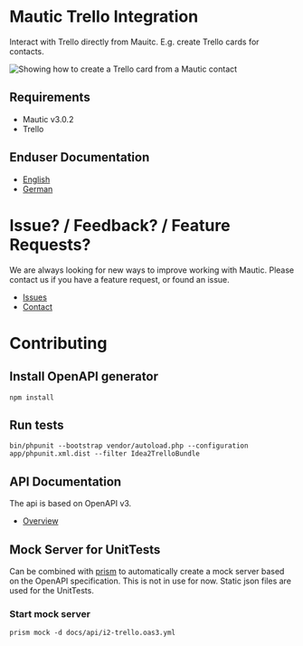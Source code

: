 # Mautic Trello Integration

Interact with Trello directly from Mauitc. E.g. create Trello cards for contacts.

![Showing how to create a Trello card from a Mautic contact](https://www.idea2.ch/wp-content/uploads/2020/09/Create-Trello-card-from-Mautic-contact-optimized-c20.gif)

## Requirements

- Mautic v3.0.2
- Trello

## Enduser Documentation

- [English](docs/enduser/docs.en.md)
- [German](docs/enduser/docs.de.md)

# Issue? / Feedback? / Feature Requests?

We are always looking for new ways to improve working with Mautic. Please contact us if you have a feature request, or found an issue.

- [Issues](https://github.com/adiwegs/mautic-trello/issues)
- [Contact](https://www.idea2.ch/en/contact/)

# Contributing

## Install OpenAPI generator

```
npm install
```

## Run tests

```
bin/phpunit --bootstrap vendor/autoload.php --configuration app/phpunit.xml.dist --filter Idea2TrelloBundle
```

## API Documentation

The api is based on OpenAPI v3.

- [Overview](Openapi/README.md)

## Mock Server for UnitTests

Can be combined with [prism](https://github.com/stoplightio/prism) to automatically create a mock server based on the OpenAPI specification. This is not in use for now. Static json files are used for the UnitTests.

### Start mock server

```
prism mock -d docs/api/i2-trello.oas3.yml
```
